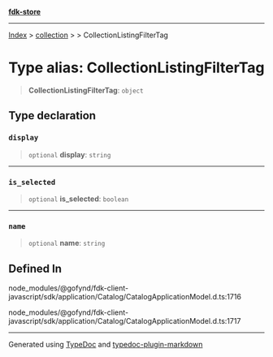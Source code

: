 [**fdk-store**](../../../README.md)
***

[Index](../../../API.md) > [collection](../../README.md) > [<internal>](../README.md) > CollectionListingFilterTag

# Type alias: CollectionListingFilterTag

> **CollectionListingFilterTag**: `object`

## Type declaration

### `display`

> `optional` **display**: `string`

***

### `is_selected`

> `optional` **is\_selected**: `boolean`

***

### `name`

> `optional` **name**: `string`

## Defined In

node\_modules/@gofynd/fdk-client-javascript/sdk/application/Catalog/CatalogApplicationModel.d.ts:1716

node\_modules/@gofynd/fdk-client-javascript/sdk/application/Catalog/CatalogApplicationModel.d.ts:1717

***
Generated using [TypeDoc](https://typedoc.org/) and [typedoc-plugin-markdown](https://www.npmjs.com/package/typedoc-plugin-markdown)
